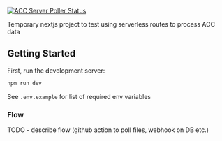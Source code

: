 [![ACC Server Poller Status](https://github.com/christytc10/acc-data-puller/actions/workflows/pollResults.yml/badge.svg)](https://github.com/christytc10/acc-data-puller/actions/workflows/pollResults.yml)

Temporary nextjs project to test using serverless routes to process ACC data

## Getting Started

First, run the development server:

```bash
npm run dev
```

See `.env.example` for list of required env variables

### Flow

TODO - describe flow (github action to poll files, webhook on DB etc.)